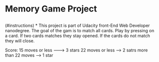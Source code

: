 # Memory Game Project

##
(#instructions)
* 
This project is part of Udacity front-End Web Developer nanodegree.
The goal of the gam is to match all cards.
Play by pressing on a card.
If two cards matches they stay opened.
If the cards do not match they will close.

Score:
15 moves or less ---> 3 stars
22 moves or less --> 2 satrs
 more than 22 moves --> 1 star

